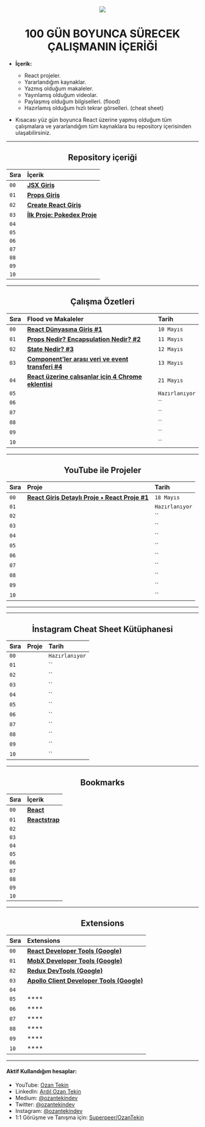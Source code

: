<div align= "center">
<img  src="https://skillicons.dev/icons?i=react" />
<h1>100 GÜN BOYUNCA SÜRECEK ÇALIŞMANIN İÇERİĞİ</h1>
</div>

- <b> İçerik: </b>

  - React projeler.
  - Yararlandığım kaynaklar.
  - Yazmış olduğum makaleler.
  - Yayınlamış olduğum videolar.
  - Paylaşmış olduğum bilgiselleri. (flood)
  - Hazırlamış olduğum hızlı tekrar görselleri. (cheat sheet)

- Kısacası yüz gün boyunca React üzerine yapmış olduğum tüm çalışmalara ve yararlandığım tüm kaynaklara bu repository içerisinden ulaşabilirsiniz.

<hr/>

<h2 align="center">Repository içeriği</h2>

| Sıra | İçerik                                                                                                   |
| :--- | :------------------------------------------------------------------------------------------------------- |
| `00` | **[JSX Giriş](https://github.com/ozantekin/react-bootcamp/tree/main/00_JSX)**                            |
| `01` | **[Props Giriş](https://github.com/ozantekin/react-bootcamp/tree/main/01_Props)**                        |
| `02` | **[Create React Giriş](https://github.com/ozantekin/react-bootcamp/tree/main/03_Create_React_App)**      |
| `03` | **[İlk Proje: Pokedex Proje](https://github.com/ozantekin/react-bootcamp/tree/main/04_pokedex_project)** |
| `04` | **[]()**                                                                                                 |
| `05` | **[]()**                                                                                                 |
| `06` | **[]()**                                                                                                 |
| `07` | **[]()**                                                                                                 |
| `08` | **[]()**                                                                                                 |
| `09` | **[]()**                                                                                                 |
| `10` | **[]()**                                                                                                 |

<hr/>

<h2 align="center">Çalışma Özetleri </h2>

| Sıra | Flood ve Makaleler                                                                                                                                    | Tarih          |
| :--- | :---------------------------------------------------------------------------------------------------------------------------------------------------- | :------------- |
| `00` | **[React Dünyasına Giriş #1](https://medium.com/@ozantekindev/react-d%C3%BCnyas%C4%B1na-giri%C5%9F-1-222c415e63e3)**                                  | `10 Mayıs`     |
| `01` | **[Props Nedir? Encapsulation Nedir? #2](https://medium.com/@ozantekindev/props-nedir-encapsulation-nedir-2-8b50b9bd7904)**                           | `11 Mayıs`     |
| `02` | **[State Nedir? #3](https://medium.com/@ozantekindev/state-nedir-3-fb23641da99)**                                                                     | `12 Mayıs`     |
| `03` | **[Component’ler arası veri ve event transferi #4](https://medium.com/@ozantekindev/componentler-aras%C4%B1-veri-ve-event-transferi-4-2b809657f796)** | `13 Mayıs`     |
| `04` | **[React üzerine çalışanlar için 4 Chrome eklentisi](https://twitter.com/ozantekindev/status/1527963709838176262?s=20&t=6hDOEJvI_6hxuBe9ye882Q)**     | `21 Mayıs`     |
| `05` | **[]()**                                                                                                                                              | `Hazırlanıyor` |
| `06` | **[]()**                                                                                                                                              | ``             |
| `07` | **[]()**                                                                                                                                              | ``             |
| `08` | **[]()**                                                                                                                                              | ``             |
| `09` | **[]()**                                                                                                                                              | ``             |
| `10` | **[]()**                                                                                                                                              | ``             |

<hr/>

<h2 align="center">YouTube ile Projeler</h2>

| Sıra | Proje                                                                          | Tarih          |
| :--- | :----------------------------------------------------------------------------- | :------------- |
| `00` | **[React Giriş Detaylı Proje • React Proje #1](https://youtu.be/MONerFBEmNw)** | `18 Mayıs`     |
| `01` | **[]()**                                                                       | `Hazırlanıyor` |
| `02` | **[]()**                                                                       | ``             |
| `03` | **[]()**                                                                       | ``             |
| `04` | **[]()**                                                                       | ``             |
| `05` | **[]()**                                                                       | ``             |
| `06` | **[]()**                                                                       | ``             |
| `07` | **[]()**                                                                       | ``             |
| `08` | **[]()**                                                                       | ``             |
| `09` | **[]()**                                                                       | ``             |
| `10` | **[]()**                                                                       | ``             |

<hr/>

<hr/>

<h2 align="center">İnstagram Cheat Sheet Kütüphanesi</h2>

| Sıra | Proje    | Tarih          |
| :--- | :------- | :------------- |
| `00` | **[]()** | `Hazırlanıyor` |
| `01` | **[]()** | ``             |
| `02` | **[]()** | ``             |
| `03` | **[]()** | ``             |
| `04` | **[]()** | ``             |
| `05` | **[]()** | ``             |
| `06` | **[]()** | ``             |
| `07` | **[]()** | ``             |
| `08` | **[]()** | ``             |
| `09` | **[]()** | ``             |
| `10` | **[]()** | ``             |

<hr/>

<h2 align="center">Bookmarks</h2>

| Sıra | İçerik                                                                              |
| :--- | :---------------------------------------------------------------------------------- |
| `00` | **[React](https://reactjs.org/)**                                                   |
| `01` | **[Reactstrap](https://reactstrap.github.io/?path=/story/home-installation--page)** |
| `02` | **[]()**                                                                            |
| `03` | **[]()**                                                                            |
| `04` | **[]()**                                                                            |
| `05` | **[]()**                                                                            |
| `06` | **[]()**                                                                            |
| `07` | **[]()**                                                                            |
| `08` | **[]()**                                                                            |
| `09` | **[]()**                                                                            |
| `10` | **[]()**                                                                            |

<hr/>

<h2 align="center">Extensions</h2>

| Sıra | Extensions                                                                                                                                      |
| :--- | :---------------------------------------------------------------------------------------------------------------------------------------------- |
| `00` | **[React Developer Tools (Google)](https://chrome.google.com/webstore/detail/react-developer-tools/fmkadmapgofadopljbjfkapdkoienihi?hl=en)**    |
| `01` | **[MobX Developer Tools (Google)](https://chrome.google.com/webstore/detail/mobx-developer-tools/pfgnfdagidkfgccljigdamigbcnndkod)**            |
| `02` | **[Redux DevTools (Google)](https://chrome.google.com/webstore/detail/redux-devtools/lmhkpmbekcpmknklioeibfkpmmfibljd?hl=en)**                  |
| `03` | **[Apollo Client Developer Tools (Google)](https://chrome.google.com/webstore/detail/apollo-client-devtools/jdkknkkbebbapilgoeccciglkfbmbnfm)** |
| `04` | **[]()**                                                                                                                                        |
| `05` | \*\*\*\*                                                                                                                                        |
| `06` | \*\*\*\*                                                                                                                                        |
| `07` | \*\*\*\*                                                                                                                                        |
| `08` | \*\*\*\*                                                                                                                                        |
| `09` | \*\*\*\*                                                                                                                                        |
| `10` | \*\*\*\*                                                                                                                                        |

<hr/>

<h4> Aktif Kullandığım hesaplar:</h4>

- YouTube: <a href="https://www.youtube.com/c/OzanTekin">Ozan Tekin</a>
- LinkedIn: <a href="https://www.linkedin.com/in/ardilozantekin/">Ardıl Ozan Tekin</a>
- Medium: <a href="https://medium.com/@ozantekindev">@ozantekindev</a>
- Twitter: <a href="https://twitter.com/ozantekindev">@ozantekindev</a>
- Instagram: <a href="https://www.instagram.com/ozantekindev/">@ozantekindev</a>
- 1:1 Görüşme ve Tanışma için: <a href="https://superpeer.com/ozantekin">Superpeer/OzanTekin</a>
